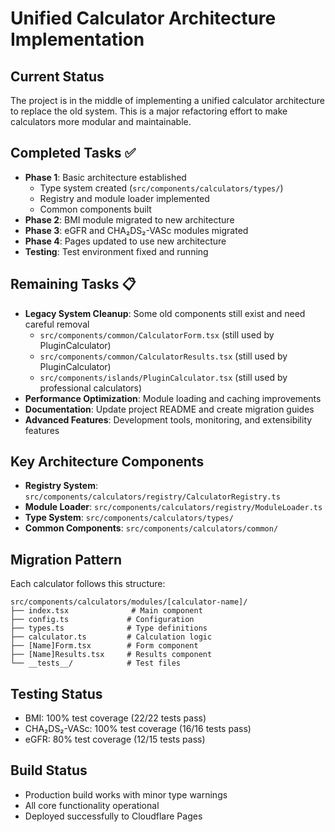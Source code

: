 # Unified Calculator Architecture Implementation

## Current Status
The project is in the middle of implementing a unified calculator architecture to replace the old system. This is a major refactoring effort to make calculators more modular and maintainable.

## Completed Tasks ✅
- **Phase 1**: Basic architecture established
  - Type system created (`src/components/calculators/types/`)
  - Registry and module loader implemented
  - Common components built
- **Phase 2**: BMI module migrated to new architecture
- **Phase 3**: eGFR and CHA₂DS₂-VASc modules migrated
- **Phase 4**: Pages updated to use new architecture
- **Testing**: Test environment fixed and running

## Remaining Tasks 📋
- **Legacy System Cleanup**: Some old components still exist and need careful removal
  - `src/components/common/CalculatorForm.tsx` (still used by PluginCalculator)
  - `src/components/common/CalculatorResults.tsx` (still used by PluginCalculator)  
  - `src/components/islands/PluginCalculator.tsx` (still used by professional calculators)
- **Performance Optimization**: Module loading and caching improvements
- **Documentation**: Update project README and create migration guides
- **Advanced Features**: Development tools, monitoring, and extensibility features

## Key Architecture Components
- **Registry System**: `src/components/calculators/registry/CalculatorRegistry.ts`
- **Module Loader**: `src/components/calculators/registry/ModuleLoader.ts`
- **Type System**: `src/components/calculators/types/`
- **Common Components**: `src/components/calculators/common/`

## Migration Pattern
Each calculator follows this structure:
```
src/components/calculators/modules/[calculator-name]/
├── index.tsx              # Main component
├── config.ts             # Configuration
├── types.ts              # Type definitions
├── calculator.ts         # Calculation logic
├── [Name]Form.tsx        # Form component
├── [Name]Results.tsx     # Results component
└── __tests__/            # Test files
```

## Testing Status
- BMI: 100% test coverage (22/22 tests pass)
- CHA₂DS₂-VASc: 100% test coverage (16/16 tests pass)
- eGFR: 80% test coverage (12/15 tests pass)

## Build Status
- Production build works with minor type warnings
- All core functionality operational
- Deployed successfully to Cloudflare Pages